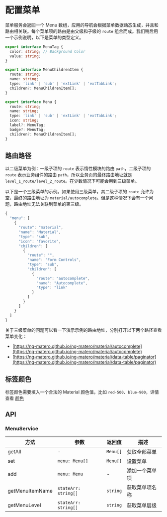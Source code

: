 # 配置菜单

菜单服务会返回一个 Menu 数组，应用的导航会根据菜单数据动态生成，并且和路由相关联。每个菜单项的路由是由父级和子级的 `route` 组合而成。我们稍后用一个示例说明，以下是菜单的类型定义。

```typescript
export interface MenuTag {
  color: string; // Background Color
  value: string;
}

export interface MenuChildrenItem {
  route: string;
  name: string;
  type: 'link' | 'sub' | 'extLink' | 'extTabLink';
  children?: MenuChildrenItem[];
}

export interface Menu {
  route: string;
  name: string;
  type: 'link' | 'sub' | 'extLink' | 'extTabLink';
  icon: string;
  label?: MenuTag;
  badge?: MenuTag;
  children?: MenuChildrenItem[];
}
```

## 路由路径

以二级菜单为例：一级子项的 `route` 表示惰性模块的路由 `path`，二级子项的 `route` 表示业务组件的路由 `path`，所以业务页的最终路由地址就是 `level_1_route/level_2_route`。在少数情况下可能会用到三级菜单。

以下是一个三级菜单的示例。如果使用三级菜单，其二级子项的 `route` 允许为空，最终的路由地址为 `material/autocomplete`。但是这种情况下会有一个问题，路由地址无法关联到菜单的第三级。

```javascript
{
  "menu": [
    {
      "route": "material",
      "name": "Material",
      "type": "sub",
      "icon": "favorite",
      "children": [
        {
          "route": "",
          "name": "Form Controls",
          "type": "sub",
          "children": [
            {
              "route": "autocomplete",
              "name": "Autocomplete",
              "type": "link"
            }
          ]
        }
      ]
    }
  ]
}
```

关于三级菜单的问题可以看一下演示示例的路由地址，分别打开以下两个路径查看菜单变化：

* [https://ng-matero.github.io/ng-matero/material/autocomplete](https://ng-matero.github.io/ng-matero/material/autocomplete)
* [https://ng-matero.github.io/ng-matero/material/data-table/paginator](https://ng-matero.github.io/ng-matero/material/data-table/paginator)

## 标签颜色

标签颜色需要填入一个合法的 Material 颜色值，比如 `red-500`、`blue-900`，详情查看 [颜色](colors.md)

## API

### MenuService

| 方法              | 参数                   | 返回值      | 描述      |
| --------------- | -------------------- | -------- | ------- |
| getAll          | -                    | `Menu[]` | 获取全部菜单  |
| set             | `menu: Menu[]`       | `Menu[]` | 设置菜单    |
| add             | `menu: Menu`         | -        | 添加一个菜单项 |
| getMenuItemName | `stateArr: string[]` | `string` | 获取菜单项名称 |
| getMenuLevel    | `stateArr: string[]` | `string` | 获取菜单层级  |
